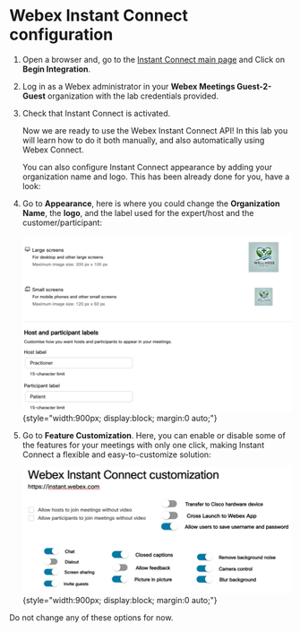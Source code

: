 # Webex Instant Connect configuration

1. Open a browser and, go to the [Instant Connect main page](https://instant.webex.com) and Click on **Begin Integration**.

2. Log in as a Webex administrator in your **Webex Meetings Guest-2-Guest** organization with the lab credentials provided.

3. Check that Instant Connect is activated.

      Now we are ready to use the Webex Instant Connect API! In this lab you will learn how to do it both manually,  and also automatically using Webex Connect.

      You can also configure Instant Connect appearance by adding your organization name and logo. This has been already done for you, have a look:

4. Go to **Appearance**, here is where you could change the **Organization Name**, the **logo**, and the label used for the expert/host and the customer/participant:

      ![Instant Connect Appearance](images/ic-appearance.png){style="width:900px; display:block; margin:0 auto;"}

5. Go to **Feature Customization**. Here, you can enable or disable some of the features for your meetings with only one click, making Instant Connect a flexible and easy-to-customize solution:

      ![Instant Connect customization](images/ic-customization.png){style="width:900px; display:block; margin:0 auto;"}

Do not change any of these options for now.
